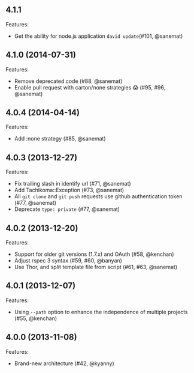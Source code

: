 ## 4.1.1

Features:
  - Get the ability for node.js application `david update`(#101, @sanemat)

## 4.1.0 (2014-07-31)

Features:
  - Remove deprecated code (#88, @sanemat)
  - Enable pull request with carton/none strategies :scream: (#95, #96, @sanemat)

## 4.0.4 (2014-04-14)

Features:
  - Add :none strategy (#85, @sanemat)

## 4.0.3 (2013-12-27)

Features:

  - Fix trailing slash in identify url (#71, @sanemat)
  - Add Tachikoma::Exception (#73, @sanemat)
  - All `git clone` and `git push` requests use github authentication token (#77, @sanemat)
  - Deprecate `type: private` (#77, @sanemat)

## 4.0.2 (2013-12-20)

Features:

  - Support for older git versions (1.7.x) and OAuth (#58, @kenchan)
  - Adjust rspec 3 syntax (#59, #60, @banyan)
  - Use Thor, and split template file from script (#61, #63, @sanemat)

## 4.0.1 (2013-12-07)

Features:

  -  Using `--path` option to enhance the independence of multiple projects (#55, @kenchan)

## 4.0.0 (2013-11-08)

Features:

  - Brand-new architecture (#42, @kyanny)
